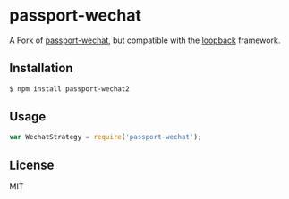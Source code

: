 # passport-wechat

A Fork of [passport-wechat](https://github.com/liangyali/passport-wechat), but compatible with 
the [loopback](loopback.io) framework.

## Installation

```sh
$ npm install passport-wechat2
```

## Usage 

```js
var WechatStrategy = require('passport-wechat');
```

## License

MIT
